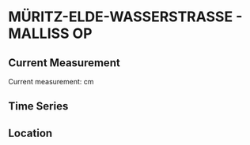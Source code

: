 # MÜRITZ-ELDE-WASSERSTRASSE - MALLISS OP

## Current Measurement

Current measurement: <Value topic="rivers/pegel-online/MEW/MALLISS_OP/measurementValue"/> cm

## Time Series

<TimeSeries topic="rivers/pegel-online/MEW/MALLISS_OP/measurementValue" period="week" />

## Location

<WorldMap>
  <Marker lat="53.19058525138868" lon="11.345032966677548" labelTopic="rivers/pegel-online/MEW/MALLISS_OP" />
</WorldMap>
